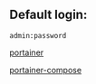 ## Default login:
```POST
admin:password
```
[portainer](https://github.com/portainer/portainer)

[portainer-compose](https://github.com/portainer/portainer-compose)
